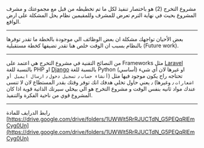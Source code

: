 مشروع التخرج (2) هو باختصار تنفيذ لكل ما تم تخطيطه من قبل مع مجموعتك و مشرف المشروع بحيث في نهاية الترم تعرض للمشرف
وللمقيمين نظام يحل المشكلة على ارض الواقع.

---
بعض الأحيان تواجهك مشكلة ان بعض الوظائف الي موجودة بالخطة ما تقدر توفرها بالنظام بسبب ان الوقت خلص هنا تقدر تضيفها كخطة
مستقبلية (Future work).

---
من النصائح التقنية في مشروع التخرج هي اعتمد على Frameworks مثل [Laravel](https://laravel.com/) بالنسبة للغة PHP
او [Django](https://www.djangoproject.com/) بالنسبة للغة Python او غيرها لان أي شيء (أساسي) تحتاجه راح يكون موجود فيها
مثل (`أنشاء حساب` ٫ `تسجيل دخول` ٫ `ارسال ايميل أو اشعارات` ٫ وغيرها) ٫ يعني حاول تخلي هدفك انك توفر وقتك بقدر المستطاع
لان لا تنسى عندك مواد ثانيه بنفس الوقت و مشروع التخرج هو الي بيخلي سيرتك الذاتية قوية اذا كان المشروع قوي من ناحية
الفكرة والتنفيذ.

---
رابط الدرايف للمادة
[https://drive.google.com/drive/folders/1UWWlt5RrRJUCTdN_G5PEQqRlEmCyg0Un](https://drive.google.com/drive/folders/1UWWlt5RrRJUCTdN_G5PEQqRlEmCyg0Un)
